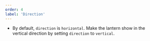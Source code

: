 ```yaml
---
order: 4
label: 'Direction'
---
```


- By default, `direction` is `horizontal`. Make the lantern show in the vertical direction by setting `direction` to `vertical`.
